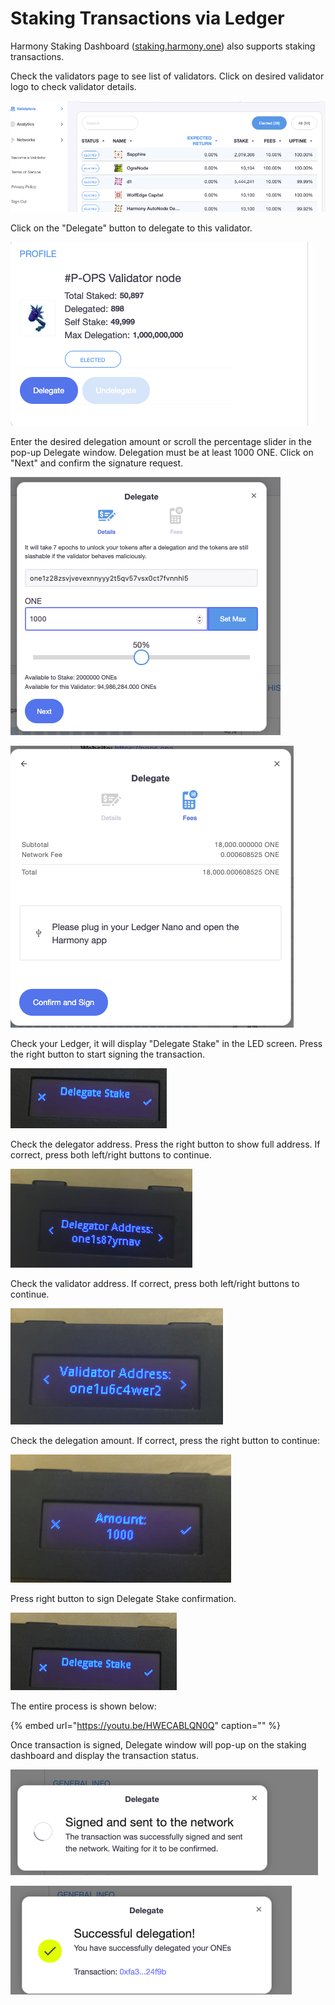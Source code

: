 # Staking Transactions via Ledger

Harmony Staking Dashboard \([staking.harmony.one](https://staking.harmony.one/validators)\) also supports staking transactions.

Check the validators page to see list of validators. Click on desired validator logo to check validator details.

![](../../../.gitbook/assets/image-57.png)

Click on the "Delegate" button to delegate to this validator.

![](../../../.gitbook/assets/image-6.png)

Enter the desired delegation amount or scroll the percentage slider in the pop-up Delegate window. Delegation must be at least 1000 ONE. Click on "Next" and confirm the signature request.

![](../../../.gitbook/assets/image-27.png)

![](../../../.gitbook/assets/image-19.png)

Check your Ledger, it will display "Delegate Stake" in the LED screen. Press the right button to start signing the transaction.

![](../../../.gitbook/assets/image-5.png)

Check the delegator address. Press the right button to show full address. If correct, press both left/right buttons to continue.

![](../../../.gitbook/assets/image-12.png)

Check the validator address. If correct, press both left/right buttons to continue.

![](../../../.gitbook/assets/image-90.png)

Check the delegation amount. If correct, press the right button to continue:

![](../../../.gitbook/assets/image-98.png)

Press right button to sign Delegate Stake confirmation.

![](../../../.gitbook/assets/image-157.png)

The entire process is shown below:

{% embed url="https://youtu.be/HWECABLQN0Q" caption="" %}

Once transaction is signed, Delegate window will pop-up on the staking dashboard and display the transaction status.

![](../../../.gitbook/assets/image-153.png)

![](../../../.gitbook/assets/image-10%20%281%29.png)

